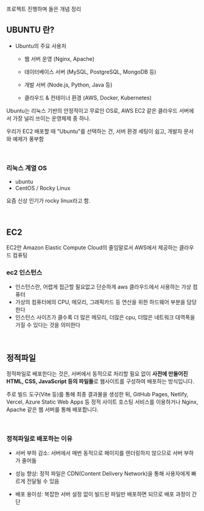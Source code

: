 프로젝트 진행하며 들은 개념 정리

## UBUNTU 란?

- Ubuntu의 주요 사용처

  - 웹 서버 운영 (Nginx, Apache)

  - 데이터베이스 서버 (MySQL, PostgreSQL, MongoDB 등)

  - 개발 서버 (Node.js, Python, Java 등)

  - 클라우드 & 컨테이너 환경 (AWS, Docker, Kubernetes)

Ubuntu는 리눅스 기반의 안정적이고 무료인 OS로, AWS EC2 같은 클라우드 서버에서
가장 널리 쓰이는 운영체제 중 하나.

우리가 EC2 배포할 때 "Ubuntu"를 선택하는 건,
서버 환경 세팅이 쉽고, 개발자 문서와 예제가 풍부함

<br>

### 리눅스 계열 OS

- ubuntu
- CentOS / Rocky Linux

요즘 신상 인기가 rocky linux라고 함.

<br>

## EC2

EC2란 Amazon Elastic Compute Cloud의 줄임말로서 AWS에서 제공하는 클라우드 컴퓨팅

### ec2 인스턴스

- 인스턴스란, 어렵게 접근할 필요없고 단순하게 aws 클라우드에서 사용하는 가상 컴퓨터
- 가상의 컴퓨터에의 CPU, 메모리, 그래픽카드 등 연산을 위한 하드웨어 부분을 담당한다
- 인스턴스 사이즈가 클수록 더 많은 메모리, 더많은 cpu, 더많은 네트워크 대역폭을 가질 수 있다는 것을 의미한다

<br>

## 정적파일

정적파일로 배포한다는 것은, 서버에서 동적으로 처리할 필요 없이 <b>사전에 만들어진 HTML, CSS, JavaScript 등의 파일들</b>로 웹사이트를 구성하여 배포하는 방식입니다.

주로 빌드 도구(Vite 등)를 통해 최종 결과물을 생성한 뒤, GitHub Pages, Netlify, Vercel, Azure Static Web Apps 등 정적 사이트 호스팅 서비스를 이용하거나 Nginx, Apache 같은 웹 서버를 통해 배포합니다.

<br>

### 정적파일로 배포하는 이유

- 서버 부하 감소:
  서버에서 매번 동적으로 페이지를 렌더링하지 않으므로 서버 부하가 줄어듦

- 성능 향상:
  정적 파일은 CDN(Content Delivery Network)을 통해 사용자에게 빠르게 전달될 수 있음

- 배포 용이성:
  복잡한 서버 설정 없이 빌드된 파일만 배포하면 되므로 배포 과정이 간단
